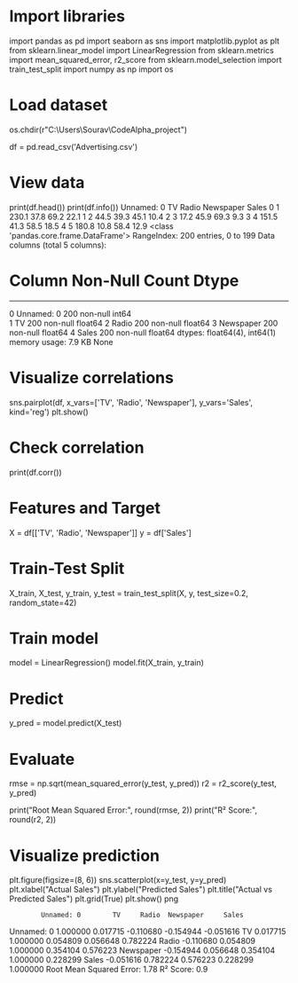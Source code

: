 # Import libraries
import pandas as pd
import seaborn as sns
import matplotlib.pyplot as plt
from sklearn.linear_model import LinearRegression
from sklearn.metrics import mean_squared_error, r2_score
from sklearn.model_selection import train_test_split
import numpy as np
import os

# Load dataset
os.chdir(r"C:\Users\Sourav\CodeAlpha_project")

df = pd.read_csv('Advertising.csv')



# View data
print(df.head())
print(df.info())
   Unnamed: 0     TV  Radio  Newspaper  Sales
0           1  230.1   37.8       69.2   22.1
1           2   44.5   39.3       45.1   10.4
2           3   17.2   45.9       69.3    9.3
3           4  151.5   41.3       58.5   18.5
4           5  180.8   10.8       58.4   12.9
<class 'pandas.core.frame.DataFrame'>
RangeIndex: 200 entries, 0 to 199
Data columns (total 5 columns):
 #   Column      Non-Null Count  Dtype  
---  ------      --------------  -----  
 0   Unnamed: 0  200 non-null    int64  
 1   TV          200 non-null    float64
 2   Radio       200 non-null    float64
 3   Newspaper   200 non-null    float64
 4   Sales       200 non-null    float64
dtypes: float64(4), int64(1)
memory usage: 7.9 KB
None
# Visualize correlations
sns.pairplot(df, x_vars=['TV', 'Radio', 'Newspaper'], y_vars='Sales', kind='reg')
plt.show()

# Check correlation
print(df.corr())

# Features and Target
X = df[['TV', 'Radio', 'Newspaper']]
y = df['Sales']

# Train-Test Split
X_train, X_test, y_train, y_test = train_test_split(X, y, test_size=0.2, random_state=42)

# Train model
model = LinearRegression()
model.fit(X_train, y_train)

# Predict
y_pred = model.predict(X_test)

# Evaluate
rmse = np.sqrt(mean_squared_error(y_test, y_pred))
r2 = r2_score(y_test, y_pred)

print("Root Mean Squared Error:", round(rmse, 2))
print("R² Score:", round(r2, 2))

# Visualize prediction
plt.figure(figsize=(8, 6))
sns.scatterplot(x=y_test, y=y_pred)
plt.xlabel("Actual Sales")
plt.ylabel("Predicted Sales")
plt.title("Actual vs Predicted Sales")
plt.grid(True)
plt.show()
png

            Unnamed: 0        TV     Radio  Newspaper     Sales
Unnamed: 0    1.000000  0.017715 -0.110680  -0.154944 -0.051616
TV            0.017715  1.000000  0.054809   0.056648  0.782224
Radio        -0.110680  0.054809  1.000000   0.354104  0.576223
Newspaper    -0.154944  0.056648  0.354104   1.000000  0.228299
Sales        -0.051616  0.782224  0.576223   0.228299  1.000000
Root Mean Squared Error: 1.78
R² Score: 0.9
